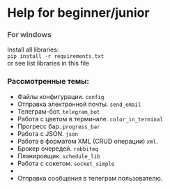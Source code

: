 # Help for beginner/junior

### <font color="#555">For windows</font>

Install all libraries:  
<code>pip install -r requirements.txt</code>  
or see list libraries in this file

### Рассмотренные темы:
* Файлы конфигурации. <code>config</code>
* Отправка электронной почты. <code>send_email</code>
* Телеграм-бот. <code>telegram_bot</code>
* Работа с цветом в терминале. <code>color_in_terminal</code>
* Прогресс бар. <code>progress_bar</code>
* Работа с JSON. <code>json</code>
* Работа в форматом XML (CRUD операции) <code>xml</code>.
* Брокер очередей. <code>rabbitmq</code>
* Планировщик. <code>schedule_lib</code>
* Работа с сокетом. <code>socket_simple</code>
* 
* Отправка сообщения в телеграм пользователю.
